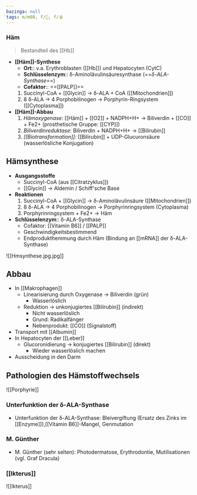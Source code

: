 ```yaml
---
bazinga: null
tags: m/m08, f/🧪, f/🩸
---
```

### Häm
> Bestandteil des [[Hb]]
- **[[Häm]]-Synthese**
	- **Ort**:: v.a. Erythroblasten ([[Hb]]) und Hepatocyten (CytC)
	- **Schlüsselenzym**:: δ-Aminolävulinsäuresynthase (==*δ-ALA-Synthase*==)
	- **Cofaktor**:: ==[[PALP]]==
	1.  Succinyl-CoA + [[Glycin]] → δ-ALA + CoA ([[Mitochondrien]])
	2.  8 δ-ALA → 4 Porphobilinogen → Porphyrin-Ringsystem ([[Cytoplasma]])
- **[[Häm]]-Abbau**
	1. *Hämoxygenase*: [[Häm]] + [[O2]] + NADPH+H+ → Biliverdin + [[CO]] + Fe2+ (prosthetische Gruppe: [[CYP]])
	2. *Biliverdinreduktase*: Biliverdin + NADPH+H+ → [[Bilirubin]]
	3. *[[Biotransformation]]*: [[Bilirubin]] + UDP-Glucuronsäure (wasserlösliche Konjugation)

## Hämsynthese

- **Ausgangsstoffe**
    - Succinyl-CoA (aus [[Citratzyklus]])
    - [[Glycin]] → Aldemin / Schiff'sche Base
- **Reaktionen**
    1. Succinyl-CoA + [[Glycin]] → δ-Aminolävulinsäure ([[Mitochondrien]])
    2. 8 δ-ALA → 4 Porphobilinogen → Porphyrinringsystem (Cytoplasma)
    3. Porphyrinringsystem + Fe2+ → Häm
- **Schlüsselenzym**:: δ-ALA-Synthase
    - Cofaktor: [[Vitamin B6]] / [[PALP]]
    - Geschwindigkeitsbestimmend
    - Endprodukthemmung durch Häm (Bindung an [[mRNA]] der δ-ALA-Synthase)

![[Hmsynthese.jpg.jpg]]

## Abbau

- In [[Makrophagen]]
    - Linearisierung durch Oxygenase → Biliverdin (grün)
        - Wasserlöslich
    - Reduktion → unkonjugiertes [[Bilirubin]] (indirekt)
        - Nicht wasserlöslich
        - Grund: Radikalfänger
        - Nebenprodukt: [[CO]] (Signalstoff)
- Transport mit [[Albumin]]
- In Hepatocyten der [[Leber]]
    - Glucoronidierung → konjugiertes [[Bilirubin]] (direkt)
        - Wieder wasserlöslich machen
- Ausscheidung in den Darm

## Pathologien des Hämstoffwechsels
![[Porphyrie]]

### Unterfunktion der δ-ALA-Synthase
- Unterfunktion der δ-ALA-Synthase: Bleivergiftung (Ersatz des Zinks im [[Enzyme]]),[[Vitamin B6]]-Mangel, Genmutation

### M. Günther
- M. Günther (sehr selten): Photodermatose, Erythrodontie, Mutilisationen (vgl. Graf Dracula)

### [[Ikterus]]
![[Ikterus]]
